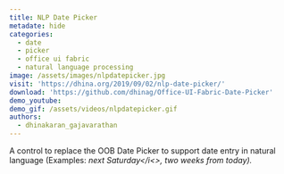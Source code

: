```yaml
---
title: NLP Date Picker
metadate: hide
categories:
  - date
  - picker
  - office ui fabric
  - natural language processing
image: /assets/images/nlpdatepicker.jpg
visit: 'https://dhina.org/2019/09/02/nlp-date-picker/'
download: 'https://github.com/dhinag/Office-UI-Fabric-Date-Picker'
demo_youtube:
demo_gif: /assets/videos/nlpdatepicker.gif
authors:
  - dhinakaran_gajavarathan
---
```


A control to replace the OOB Date Picker to support date entry in natural language (Examples: <i>next Saturday</i<>, <i>two weeks from today</i>).
